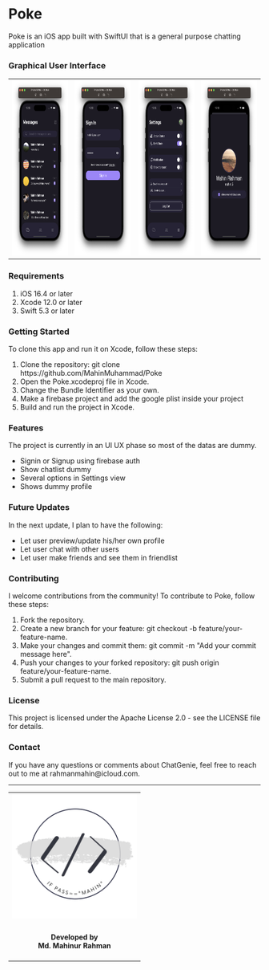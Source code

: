 <!-- Copyright 2023 Md. Mahinur Rahman-->
<!---->
<!-- Licensed under the Apache License, Version 2.0 (the "License");-->
<!-- you may not use this file except in compliance with the License.-->
<!-- You may obtain a copy of the License at-->
<!---->
<!--     http://www.apache.org/licenses/LICENSE-2.0-->
<!---->
<!-- Unless required by applicable law or agreed to in writing, software-->
<!-- distributed under the License is distributed on an "AS IS" BASIS,-->
<!-- WITHOUT WARRANTIES OR CONDITIONS OF ANY KIND, either express or implied.-->
<!-- See the License for the specific language governing permissions and-->
<!-- limitations under the License.-->

<h1>Poke</h1>
  Poke is an iOS app built with SwiftUI that is a general purpose chatting application

<h3>Graphical User Interface</h3>
  <table style="border:none">
    <tr>
      <td><img src="Documentation/ChatListView.png" height="350"></td>
      <td><img src="Documentation/SignInView.png" height="350"></td>
      <td><img src="Documentation/SettingsView.png" height="350"></td>
      <td><img src="Documentation/MyProfileView.png" height="350"></td>
     </tr>
  </table>
  
  <h3>Requirements</h3>
    <ol>
        <li>iOS 16.4 or later</li>
        <li>Xcode 12.0 or later</li>
        <li>Swift 5.3 or later</li>
    </ol>

<h3>Getting Started</h3>
  To clone this app and run it on Xcode, follow these steps:

<ol>
    <li>Clone the repository: git clone https://github.com/MahinMuhammad/Poke</li>
    <li>Open the Poke.xcodeproj file in Xcode.</li>
    <li>Change the Bundle Identifier as your own.</li>
    <li>Make a firebase project and add the google plist inside your project</li>
    <li>Build and run the project in Xcode.</li>
</ol> 
  
<h3>Features</h3>
  The project is currently in an UI UX phase so most of the datas are dummy.
<ul>
  <li>Signin or Signup using firebase auth</li>
  <li>Show chatlist dummy</li>
  <li>Several options in Settings view</li>
  <li>Shows dummy profile</li>
</ul>   
  
<h3>Future Updates</h3>
  In the next update, I plan to have the following:
<ul>
  <li>Let user preview/update his/her own profile</li>
  <li>Let user chat with other users</li>
  <li>Let user make friends and see them in friendlist</li>
</ul> 
    
<h3>Contributing</h3>
  I welcome contributions from the community! To contribute to Poke, follow these steps:

<ol>
    <li>Fork the repository.</li>
    <li>Create a new branch for your feature: git checkout -b feature/your-feature-name.</li>
    <li>Make your changes and commit them: git commit -m "Add your commit message here".</li>
    <li>Push your changes to your forked repository: git push origin feature/your-feature-name.</li>
    <li>Submit a pull request to the main repository.</li>
</ol>
  
<h3>License</h3>
  This project is licensed under the Apache License 2.0 - see the LICENSE file for details.

<h3>Contact</h3>
  If you have any questions or comments about ChatGenie, feel free to reach out to me at rahmanmahin@icloud.com.

<hr>
<table style="border:none">
  <tr>  
    <td align="center"><img src="Documentation/mahinsLogo.png" height="250" width="250"></h4></td>
  </tr>
  <tr>  
    <td align="center"><h4>Developed by <br> Md. Mahinur Rahman</h4></td>
  </tr>
</table>

